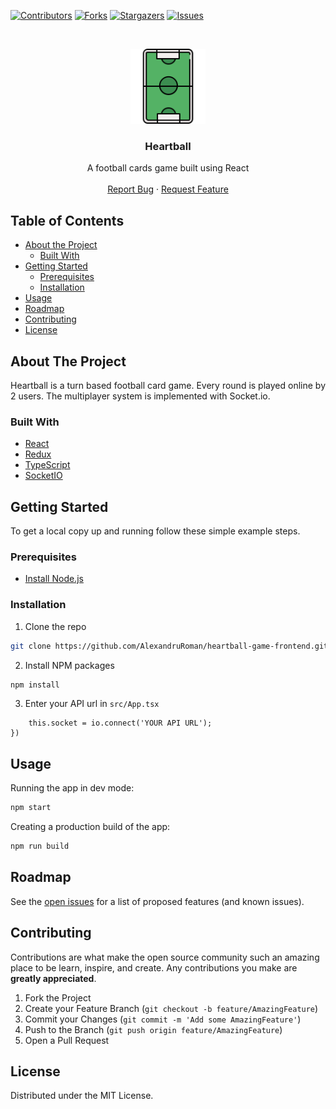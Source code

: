 <!-- PROJECT SHIELDS -->
<!--
*** I'm using markdown "reference style" links for readability.
*** Reference links are enclosed in brackets [ ] instead of parentheses ( ).
*** See the bottom of this document for the declaration of the reference variables
*** for contributors-url, forks-url, etc. This is an optional, concise syntax you may use.
*** https://www.markdownguide.org/basic-syntax/#reference-style-links
-->

[![Contributors][contributors-shield]][contributors-url]
[![Forks][forks-shield]][forks-url]
[![Stargazers][stars-shield]][stars-url]
[![Issues][issues-shield]][issues-url]

<!-- PROJECT LOGO -->
<br />
<p align="center">
  <a href="https://github.com/AlexandruRoman/heartball-game-frontend">
    <img src="logo.png" alt="Logo" width="120" height="120">
  </a>

  <h3 align="center">Heartball</h3>

  <p align="center">
    A football cards game built using React
    <br />
    <br />
    <a href="https://github.com/AlexandruRoman/heartball-game-frontend/issues">Report Bug</a>
    ·
    <a href="https://github.com/AlexandruRoman/heartball-game-frontend/issues">Request Feature</a>
  </p>
</p>

<!-- TABLE OF CONTENTS -->

## Table of Contents

- [About the Project](#about-the-project)
  - [Built With](#built-with)
- [Getting Started](#getting-started)
  - [Prerequisites](#prerequisites)
  - [Installation](#installation)
- [Usage](#usage)
- [Roadmap](#roadmap)
- [Contributing](#contributing)
- [License](#license)

<!-- ABOUT THE PROJECT -->

## About The Project

Heartball is a turn based football card game. Every round is played online by 2 users. The multiplayer system is implemented with Socket.io.

### Built With

- [React](https://reactjs.org)
- [Redux](https://redux.js.org)
- [TypeScript](https://www.typescriptlang.org)
- [SocketIO](https://socket.io)

<!-- GETTING STARTED -->

## Getting Started

To get a local copy up and running follow these simple example steps.

### Prerequisites

- [Install Node.js](https://nodejs.org/en/download/)

### Installation

1. Clone the repo

```sh
git clone https://github.com/AlexandruRoman/heartball-game-frontend.git
```

2. Install NPM packages

```sh
npm install
```

3. Enter your API url in `src/App.tsx`

```JS
    this.socket = io.connect('YOUR API URL');
})
```

<!-- USAGE EXAMPLES -->

## Usage

Running the app in dev mode:

```sh
npm start
```

Creating a production build of the app:

```sh
npm run build
```

<!-- ROADMAP -->

## Roadmap

See the [open issues](https://github.com/AlexandruRoman/heartball-game-frontend/issues) for a list of proposed features (and known issues).

<!-- CONTRIBUTING -->

## Contributing

Contributions are what make the open source community such an amazing place to be learn, inspire, and create. Any contributions you make are **greatly appreciated**.

1. Fork the Project
2. Create your Feature Branch (`git checkout -b feature/AmazingFeature`)
3. Commit your Changes (`git commit -m 'Add some AmazingFeature'`)
4. Push to the Branch (`git push origin feature/AmazingFeature`)
5. Open a Pull Request

<!-- LICENSE -->

## License

Distributed under the MIT License.

<!-- CONTACT -->

<!-- ACKNOWLEDGEMENTS -->

<!-- MARKDOWN LINKS & IMAGES -->
<!-- https://www.markdownguide.org/basic-syntax/#reference-style-links -->

[contributors-shield]: https://img.shields.io/github/contributors/AlexandruRoman/heartball-game-frontend.svg?style=flat-square
[contributors-url]: https://github.com/AlexandruRoman/heartball-game-frontend/graphs/contributors
[forks-shield]: https://img.shields.io/github/forks/AlexandruRoman/heartball-game-frontend.svg?style=flat-square
[forks-url]: https://github.com/AlexandruRoman/heartball-game-frontend/network/members
[stars-shield]: https://img.shields.io/github/stars/AlexandruRoman/heartball-game-frontend.svg?style=flat-square
[stars-url]: https://github.com/AlexandruRoman/heartball-game-frontend/stargazers
[issues-shield]: https://img.shields.io/github/issues/AlexandruRoman/heartball-game-frontend.svg?style=flat-square
[issues-url]: https://github.com/AlexandruRoman/heartball-game-frontend/issues
[linkedin-shield]: https://img.shields.io/badge/-LinkedIn-black.svg?style=flat-square&logo=linkedin&colorB=555
[linkedin-url]: https://www.linkedin.com/in/alexandru-daniel-roman/
[product-screenshot]: screenshot.png
